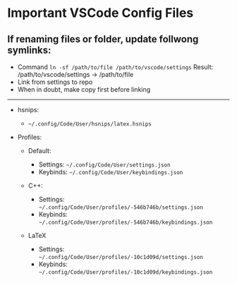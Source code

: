 # Important VSCode Config Files

##  If renaming files or folder, update follwong symlinks:
- Command `ln -sf /path/to/file /path/to/vscode/settings` Result: /path/to/vscode/settings -> /path/to/file
- Link from settings to repo
- When in doubt, make copy first before linking
---
- hsnips:
	- `~/.config/Code/User/hsnips/latex.hsnips`
- Profiles:

	- Default: 
		- Settings: `~/.config/Code/User/settings.json`
		- Keybinds: `~/.config/Code/User/keybindings.json`

	- C++: 
		- Settings: `~/.config/Code/User/profiles/-546b746b/settings.json`
		- Keybinds: `~/.config/Code/User/profiles/-546b746b/keybindings.json`

	- LaTeX
		- Settings: `~/.config/Code/User/profiles/-10c1d09d/settings.json`
		- Keybinds: `~/.config/Code/User/profiles/-10c1d09d/keybindings.json`
